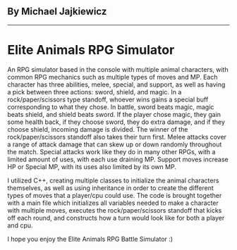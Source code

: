 ## By Michael Jajkiewicz
________________________________
# Elite Animals RPG Simulator

    
An RPG simulator based in the console with multiple animal characters, with common RPG mechanics such as multiple types of moves and MP. 
Each character has three abilities, melee, special, and support, as well as having a pick between three actions: sword, shield, and magic. 
In a rock/paper/scissors type standoff, whoever wins gains a special buff corresponding to what they chose. In battle, sword beats magic, magic beats shield, and shield beats sword.
If the player chose magic, they gain some health back, if they choose sword, they do extra damage, and if they choose shield, incoming damage is divided.
The winner of the rock/paper/scissors standoff also takes their turn first.
Melee attacks cover a range of attack damage that can skew up or down randomly throughout the match.
Special attacks work like they do in many other RPGs, with a limited amount of uses, with each use draining MP.
Support moves increase HP or Special MP, with its uses also limited by its own MP.

I utilized C++, creating multiple classes to initialize the animal characters themselves, as well as using inheritance
in order to create the different types of moves that a player/cpu could use. The code is brought together with
a main file which initializes all variables needed to make a character with multiple moves, executes the rock/paper/scissors
standoff that kicks off each round, and constructs how a turn would look like for both a player and cpu.

I hope you enjoy the Elite Animals RPG Battle Simulator :)

